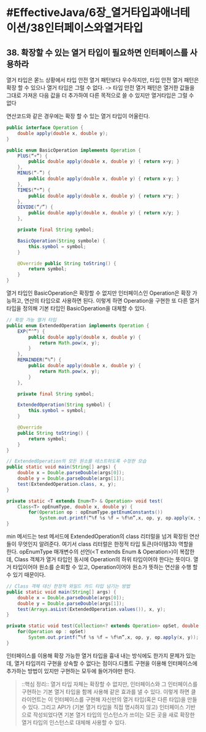 # #EffectiveJava/6장_열거타입과애너테이션/38인터페이스와열거타입

## 38. 확장할 수 있는 열거 타입이 필요하면 인터페이스를 사용하라

열거 타입은 몯느 상황에서 타입 안전 열거 패턴보다 우수하지만, 타입 안전 열거 패턴은 확장 할 수 있으나 열거 타입은 그럴 수 없다.
-> 타입 안전 열거 패턴은 열거한 값들을 그대로 가져온 다음 값을 더 추가하여 다른 목적으로 쓸 수 있지만 열거타입은 그럴 수 없다

연산코드와 같은 경우에는 확장 할 수 있는 열거 타입이 어울린다.
```java
public interface Operation {
	double apply(double x, double y);
}

public enum BasicOperation implements Operation {
	PlUS(“+”) {
		public double apply(double x, double y) { return x+y; }
	},
	MINUS(“-”) {
		public double apply(double x, double y) { return x-y; }
	},
	TIMES(“*”) {
		public double apply(double x, double y) { return x*y; }
	},
	DIVIDE(“/”) {
		public double apply(double x, double y) { return x/y; }
	},

	private final String symbol;

	BasicOperation(String symbole) {
		this.symbol = symbol;
	}

	@Override public String toString() {
		return symbol;
	}
}
```

열거 타입인 BasicOperation은 확장할 수 없지만 인터페이스인 Operation은 확장 가능하고, 연산의 타입으로 사용하면 된다. 이렇게 하면 Operation을 구현한 또 다른 열거 타입을 정의해 기본 타입인 BasicOperation을 대체할 수 있다.

```java
// 확장 가능 열거 타입
public enum ExtendedOperation implements Operation {
	EXP(“^”) {
		public double apply(double x, double y) {
			return Math.pow(x, y);
		}
	},
	REMAINDER(“%”) {
		public double apply(double x, double y) {
			return Math.pow(x, y);
		}
	},

	private final String symbol;

	ExtendedOperation(String symbol) {
		this.symbol = symbol;
	}

	@Override
	public String toString() {
		return symbol;
	}
}
```

```java
// ExtendedOperation의 모든 원소를 테스트하도록 수정한 모습
public static void main(String[] args) {
	double x = Double.parseDouble(args[0]);
	double y = Double.parseDouble(args[1]);
	test(ExtendedOperation.class, x, y);
}

private static <T extends Enum<T> & Operation> void test(
	Class<T> opEnumType, double x, double y) {
		for(Operation op : opEnumType.getEnumConstants())
			System.out.printf(“%f %s %f = %f%n”,x, op, y, op.apply(x, y));
}
```

min 메서드는 test 메서드에 ExtendedOperation의 class 리터럴을 넘겨 확장된 연산들이 무엇인지 알려준다. 여기서 class 리터럴은 한정적 타입 토큰(아이템33) 역할을 한다. opEnumType 매개변수의 선언(<T extends Enum<T> & Operation>)이 복잡한데, Class 객체가 열거 타입인 동시에 Operation의 하위 타입이어야 한다는 뜻이다. 열거 타입이어야 원소를 순회할 수 있고, Operation이어야 원소가 뜻하는 연산을 수행 할 수 있기 때문이다. 

```java
// Class 객체 대신 한정적 와일드 카드 타입 넘기는 방법
public static void main(String[] args) {
	double x = Double.parseDouble(args[0]);
	double y = Double.parseDouble(args[1]);
	test(Arrays.asList(ExtendedOperation.values()), x, y);
}

private static void test(Collection<? extends Operation> opSet, double x, double y) {
	for(Operation op : opSet) 
		System.out.printf(“%f %s %f = %f%n”,x, op, y, op.apply(x, y));
}
```


인터페이스를 이용해 확장 가능한 열거 타입을 흉내 내는 방식에도 한가지 문제가 있는데, 열거 타입끼리 구현을 상속할 수 없다는 점이다.디폴트 구현을 이용해 인터페이스에 추가하는 방법이 있지만 구현하는 모두에 들어가야만 한다.


> ::핵심 정리:: 
> 열거 타입 자체는 확장할 수 없지만, 인터페이스와 그 인터페이스를 구현하는 기본 열거 타입을 함께 사용해 같은 효과를 낼 수 있다. 이렇게 하면 클라이언트는 이 인터페이스를 구현해 자신만의 열거 타입(혹은 다른 타입)을 만들 수 있다. 그리고 API가 (기본 열거 타입을 직접 명시하지 않고) 인터페이스 기반으로 작성되었다면 기본 열거 타입의 인스턴스가 쓰이는 모든 곳을 새로 확장한 열거 타입의 인스턴스로 대체해 사용할 수 있다.




